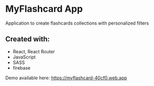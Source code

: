 # MyFlashcard App

Application to create flashcards collections with personalized filters

## Created with:

* React, React Router
* JavaScript
* SASS
* firebase

Demo available here:  https://myflashcard-40cf0.web.app
